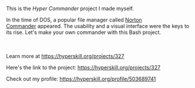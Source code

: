 This is the *Hyper Commander* project I made myself.


<p>In the time of DOS, a popular file manager called <a href="https://en.wikipedia.org/wiki/Norton_Commander" rel="noopener noreferrer nofollow" target="_blank">Norton Commander</a> appeared. The usability and a visual interface were the keys to its rise. Let's make your own commander with this Bash project.</p><br/><br/>Learn more at <a href="https://hyperskill.org/projects/327?utm_source=ide&utm_medium=ide&utm_campaign=ide&utm_content=project-card">https://hyperskill.org/projects/327</a>

Here's the link to the project: https://hyperskill.org/projects/327

Check out my profile: https://hyperskill.org/profile/503689741